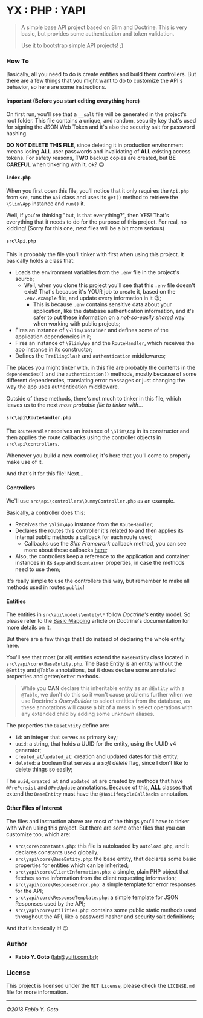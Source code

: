 YX : PHP : YAPI
===============

> A simple base API project based on Slim and Doctrine. This is very basic, but provides some authentication and token validation.
> 
> Use it to bootstrap simple API projects! ;)

### How To

Basically, all you need to do is create entities and build them controllers. But there are a few things that you might want to do to customize the API's behavior, so here are some instructions.

#### Important (Before you start editing everything here)

On first run, you'll see that a `__salt` file will be generated in the project's root folder. This file contains a unique, and random, security key that's used for signing the JSON Web Token and it's also the security salt for password hashing.

**DO NOT DELETE THIS FILE**, since deleting it in production environment means losing **ALL** user passwords and invalidating of **ALL** existing access tokens. For safety reasons, **TWO** backup copies are created, but **BE CAREFUL** when tinkering with it, ok? :wink:

#### `index.php`

When you first open this file, you'll notice that it only requires the `Api.php` from `src`, runs the `Api` class and uses its `get()` method to retrieve the `\Slim\App` instance and `run()` it.

Well, if you're thinking "but, is that everything?", then YES! That's everything that it needs to do for the purpose of this project. For real, no kidding! (Sorry for this one, next files will be a bit more serious)

#### `src\Api.php`

This is probably the file you'll tinker with first when using this project. It basically holds a class that:

- Loads the environment variables from the `.env` file in the project's source;
    - Well, when you clone this project you'll see that this `.env` file doesn't exist! That's because it's YOUR job to create it, based on the `.env.example` file, and update every information in it :wink:;
        - This is because `.env` contains sensitive data about your application, like the database authentication information, and it's safer to put these information on a _not-so-easily shared_ way when working with public projects;
- Fires an instance of `\Slim\Container` and defines some of the application dependencies in it;
- Fires an instance of `\Slim\App` and the `RouteHandler`, which receives the app instance in its constructor;
- Defines the `TrailingSlash` and `authentication` middlewares;

The places you might tinker with, in this file are probably the contents in the `dependencies()` and the `authentication()` methods, mostly because of some different dependencies, translating error messages or just changing the way the app uses authentication middleware.

Outside of these methods, there's not much to tinker in this file, which leaves us to the next _most probable file to tinker with_...

#### `src\api\RouteHandler.php`

The `RouteHandler` receives an instance of `\Slim\App` in its constructor and then applies the route callbacks using the controller objects in `src\api\controllers`.

Whenever you build a new controller, it's here that you'll come to properly make use of it.

And that's it for this file! Next...

#### Controllers

We'll use `src\api\controllers\DummyController.php` as an example.

Basically, a controller does this:

- Receives the `\Slim\App` instance from the `RouteHandler`;
- Declares the routes this controller it's related to and then applies its internal public methods a callback for each route used;
    - Callbacks use the _Slim Framework_ callback method, you can see more about these callbacks [here](https://www.slimframework.com/docs/v3/tutorial/first-app.html);
- Also, the controllers keep a reference to the application and container instances in its `$app` and `$container` properties, in case the methods need to use them;

It's really simple to use the controllers this way, but remember to make all methods used in routes `public`!

#### Entities

The entities in `src\api\models\entity\*` follow _Doctrine's_ entity model. So please refer to the [Basic Mapping](http://docs.doctrine-project.org/projects/doctrine-orm/en/latest/reference/basic-mapping.html) article on Doctrine's documentation for more details on it.

But there are a few things that I do instead of declaring the whole entity here.

You'll see that most (or all) entities extend the `BaseEntity` class located in `src\yapi\core\BaseEntity.php`. The Base Entity is an entity without the `@Entity` and `@Table` annotations, but it does declare some annotated properties and getter/setter methods.

> While you **CAN** declare this inheritable entity as an `@Entity` with a `@Table`, we don't do this so it won't cause problems further when we use Doctrine's _QueryBuilder_ to select entities from the database, as these annotations will cause a bit of a mess in select operations with any extended child by adding some unknown aliases.

The properties the `BaseEntity` define are:

- `id`: an integer that serves as primary key;
- `uuid`: a string, that holds a UUID for the entity, using the UUID v4 generator;
- `created_at`/`updated_at`: creation and updated dates for this entity;
- `deleted`: a boolean that serves a a _soft delete_ flag, since I don't like to delete things so easily;

The `uuid`, `created_at` and `updated_at` are created by methods that have `@PrePersist` and `@PreUpdate` annotations. Because of this, **ALL** classes that extend the `BaseEntity` must have the `@HasLifecycleCallbacks` annotation.

#### Other Files of Interest

The files and instruction above are most of the things you'll have to tinker with when using this project. But there are some other files that you can customize too, which are:

- `src\core\constants.php`: this file is autoloaded by `autoload.php`, and it declares constants used globally;
- `src\yapi\core\BaseEntity.php`: the base entity, that declares some basic properties for entities which can be inherited;
- `src\yapi\core\ClientInformation.php`: a simple, plain PHP object that fetches some information from the client requesting information;
- `src\yapi\core\ResponseError.php`: a simple template for error responses for the API;
- `src\yapi\core\ResponseTemplate.php`: a simple template for JSON Responses used by the API;
- `src\yapi\core\Utilities.php`: contains some public static methods used throughout the API, like a password hasher and security salt definitions;

And that's basically it! :wink:

### Author

- **Fabio Y. Goto** ([lab@yuiti.com.br](mailto:lab@yuiti.com.br));

### License

This project is licensed under the `MIT License`, please check the `LICENSE.md` file for more information.

-----

_©2018 Fabio Y. Goto_
